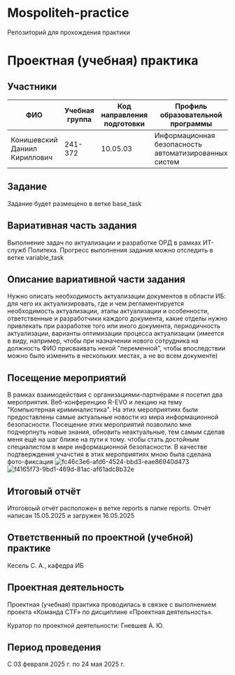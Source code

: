 # Mospoliteh-practice
Репозиторий для прохождения практики
# Проектная (учебная) практика

## Участники

| ФИО | Учебная группа | Код направления подготовки | Профиль образовательной программы |
|-|-|-|-|
| Конишевский Даниил Кириллович |241-372|10.05.03|Информационная безопасность автоматизированных систем|

## Задание

Задание будет размещено в ветке base_task

## Вариативная часть задания

Выполнение задач по актуализации и разработке ОРД в рамках ИТ-служб Политеха. Прогресс выполнения задания можно отследить в ветке variable_task

## Описание вариативной части задания

Нужно описать необходимость актуализации документов в области ИБ: для чего их актуализировать, где и чем регламентируется необходимость актуализации, этапы актуализации и особенности, ответственные и разработчики каждого документа, какие отделы нужно привлекать при разработке того или иного документа, периодичность актуализации, варианты оптимизации процесса актуализации (имеется в виду, например, чтобы при назначении нового сотрудника на должность ФИО присваивать некой "переменной", чтобы впоследствии можно было изменить в нескольких местах, а не во всем документе)

## Посещение мероприятий
В рамках взаимодействия с организациями-партнёрами я посетил два мероприятия. Веб-конференцию R-EVO и лекцию на тему "Компьютерная криминалистика". На этих мероприятиях были предоставлены самые актуальные новости из мира информационной безопасности. Посещение этих мероприятий позволило мне подчерпнуть новые знания, обновить неактуальные, тем самым сделав меня ещё на шаг ближе на пути к тому. чтобы стать достойным специалистом в мире информационной безопасности. В качестве подтверждения учачстия в этих мероприятиях мною была сделана фото-фиксация
![fc46c3e6-afd6-4524-bbd3-eae86940d473](https://github.com/user-attachments/assets/4b1eec71-fe83-4bb1-bdc6-1486c603d6fe)
![f4165f73-9bd1-469d-81ac-af61adc8b32e](https://github.com/user-attachments/assets/498921a6-42e9-42f1-b8b2-94e9eea2b2a4)

## Итоговый отчёт

Итоговоый отчёт расположен в ветке reports в папке reports. Отчёт написан 15.05.2025 и загружен 16.05.2025

## Ответственный по проектной (учебной) практике

Кесель С. А., кафедра ИБ

## Проектная деятельность

Проектная (учебная) практика проводилась в связке с выполнением проекта «Команда CTF» по дисциплине «Проектная деятельность».

Куратор по проектной деятельности: Гневшев А. Ю.

## Период проведения

С 03 февраля 2025 г. по 24 мая 2025 г.
